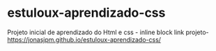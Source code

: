 # estuloux-aprendizado-css
Projeto inicial de aprendizado do Html e css - inline block
link projeto- https://jonasjpm.github.io/estuloux-aprendizado-css/
